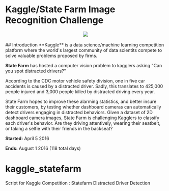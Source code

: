 # Kaggle/State Farm Image Recognition Challenge
<div align="center">
  <img src="https://kaggle2.blob.core.windows.net/competitions/kaggle/5048/media/output_DEb8oT.gif"><br><br>
</div>
## Introduction
**Kaggle** is a data science/machine learning competition platform where the world's largest community of data scientits compete to solve valuable problems proposed by firms.

**State Farm** has hosted a computer vision problem to kagglers asking "Can you spot distracted drivers?"

According to the CDC motor vehicle safety division, one in five car accidents is caused by a distracted driver. Sadly, this translates to 425,000 people injured and 3,000 people killed by distracted driving every year.

State Farm hopes to improve these alarming statistics, and better insure their customers, by testing whether dashboard cameras can automatically detect drivers engaging in distracted behaviors. Given a dataset of 2D dashboard camera images, State Farm is challenging Kagglers to classify each driver's behavior. Are they driving attentively, wearing their seatbelt, or taking a selfie with their friends in the backseat?

**Started:** April 5 2016

**Ends:** August 1 2016 (118 total days)


# kaggle_statefarm
Script for Kaggle Competition : Statefarm Distracted Driver Detection

